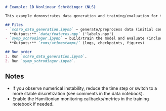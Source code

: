 ```markdown
# Example: 1D Nonlinear Schrödinger (NLS)

This example demonstrates data generation and training/evaluation for the 1D NLS problem.

## Files
- `schro_data_generation.ipynb` — generate/preprocess data (initial condition, periodic BCs, step sizes)  
  **Outputs:** `data/features.npy` ('labels.npy')
- `symp_schrodinger.ipynb` — build/train the model and evaluate (includes Hamiltonian-related plots)  
  **Outputs:** `runs/<timestamp>/` (logs, checkpoints, figures)

## Run order
1. Run `schro_data_generation.ipynb`.
2. Run `symp_schrodinger.ipynb`.
```


## Notes
- If you observe numerical instability, reduce the time step or switch to a more stable discretization (see comments in the data notebook).
- Enable the Hamiltonian monitoring callbacks/metrics in the training notebook if needed.

